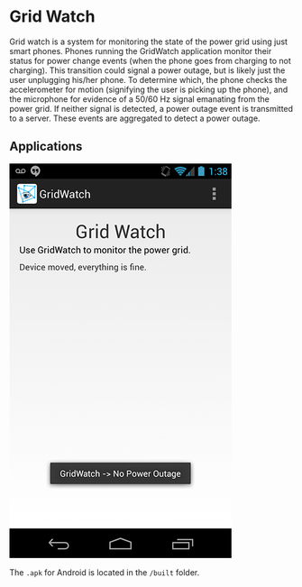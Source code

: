 Grid Watch
==========

Grid watch is a system for monitoring the state of the power grid using just
smart phones. Phones running the GridWatch application monitor their status
for power change events (when the phone goes from charging to not charging).
This transition could signal a power outage, but is likely just the user
unplugging his/her phone. To determine which, the phone checks the accelerometer
for motion (signifying the user is picking up the phone), and the microphone
for evidence of a 50/60 Hz signal emanating from the power grid. If neither
signal is detected, a power outage event is transmitted to a server. These
events are aggregated to detect a power outage.


Applications
------------

[
![android_screenshot](https://github.com/lab11/grid-watch/raw/master/media/android_v0.1_screenshot_sm.png)
](https://github.com/lab11/grid-watch/raw/master/media/android_v0.1_screenshot.png)

The `.apk` for Android is located in the `/built` folder.
